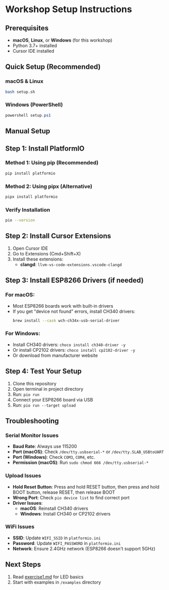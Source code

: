 # Workshop Setup Instructions

## Prerequisites

- **macOS**, **Linux**, or **Windows** (for this workshop)
- Python 3.7+ installed
- Cursor IDE installed

## Quick Setup (Recommended)

### macOS & Linux
```bash
bash setup.sh
```

### Windows (PowerShell)
```powershell
powershell setup.ps1
```

## Manual Setup 

## Step 1: Install PlatformIO

### Method 1: Using pip (Recommended)
```bash
pip install platformio
```

### Method 2: Using pipx (Alternative)
```bash
pipx install platformio
```

### Verify Installation
```bash
pio --version
```

## Step 2: Install Cursor Extensions

1. Open Cursor IDE
2. Go to Extensions (Cmd+Shift+X)
3. Install these extensions:
   - **clangd**: `llvm-vs-code-extensions.vscode-clangd`


## Step 3: Install ESP8266 Drivers (if needed)

### For macOS:
- Most ESP8266 boards work with built-in drivers
- If you get "device not found" errors, install CH340 drivers:
  ```bash
  brew install --cask wch-ch34x-usb-serial-driver
  ```

### For Windows:
- Install CH340 drivers: `choco install ch340-driver -y`
- Or install CP2102 drivers: `choco install cp2102-driver -y`
- Or download from manufacturer website

## Step 4: Test Your Setup

1. Clone this repository
2. Open terminal in project directory
3. Run: `pio run`
4. Connect your ESP8266 board via USB
5. Run: `pio run --target upload`

## Troubleshooting

### Serial Monitor Issues
- **Baud Rate**: Always use 115200
- **Port (macOS)**: Check `/dev/tty.usbserial-*` or `/dev/tty.SLAB_USBtoUART`
- **Port (Windows)**: Check `COM3`, `COM4`, etc.
- **Permission (macOS)**: Run `sudo chmod 666 /dev/tty.usbserial-*`

### Upload Issues
- **Hold Reset Button**: Press and hold RESET button, then press and hold BOOT button, release RESET, then release BOOT
- **Wrong Port**: Check `pio device list` to find correct port
- **Driver Issues**: 
  - **macOS**: Reinstall CH340 drivers
  - **Windows**: Install CH340 or CP2102 drivers

### WiFi Issues
- **SSID**: Update `WIFI_SSID` in `platformio.ini`
- **Password**: Update `WIFI_PASSWORD` in `platformio.ini`
- **Network**: Ensure 2.4GHz network (ESP8266 doesn't support 5GHz)

## Next Steps

1. Read [exercise1.md](exercise1.md) for LED basics
2. Start with examples in `/examples` directory
